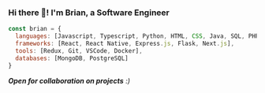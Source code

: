 ### Hi there 👋! I'm Brian, a Software Engineer

```javascript
const brian = {
  languages: [Javascript, Typescript, Python, HTML, CSS, Java, SQL, PHP],
  frameworks: [React, React Native, Express.js, Flask, Next.js],
  tools: [Redux, Git, VSCode, Docker],
  databases: [MongoDB, PostgreSQL]
}
```
<em><b>Open for collaboration on projects</b> :)</em>

<!--
**brianMunyao/brianMunyao** is a ✨ _special_ ✨ repository because its `README.md` (this file) appears on your GitHub profile.

Here are some ideas to get you started:

- 🔭 I’m currently working on ...
- 🌱 I’m currently learning ...
- 👯 I’m looking to collaborate on ...
- 🤔 I’m looking for help with ...
- 💬 Ask me about ...
- 📫 How to reach me: ...
- 😄 Pronouns: ...
- ⚡ Fun fact: ...
-->
